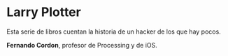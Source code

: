 # Larry Plotter

Esta serie de libros cuentan la historia de un hacker de los que hay pocos.

**Fernando Cordon**, profesor de Processing y de iOS.
